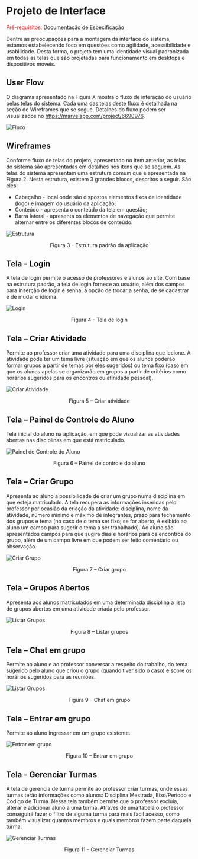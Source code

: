 
# Projeto de Interface

<span style="color:red">Pré-requisitos: <a href="2-Especificação do Projeto.md"> Documentação de Especificação</a></span>

Dentre as preocupações para a montagem da interface do sistema, estamos estabelecendo foco em questões como agilidade, acessibilidade e usabilidade. Desta forma, o projeto tem uma identidade visual padronizada em todas as telas que são projetadas para funcionamento em desktops e dispositivos móveis.

## User Flow
O diagrama apresentado na Figura X mostra o fluxo de interação do usuário pelas telas do sistema. Cada uma das telas deste fluxo é detalhada na seção de Wireframes que se segue. Detalhes do fluxo podem ser visualizados no https://marvelapp.com/project/6690976.

![Fluxo](img/fluxo.png)

## Wireframes
Conforme fluxo de telas do projeto, apresentado no item anterior, as telas do sistema são apresentadas em detalhes nos itens que se seguem. As telas do sistema apresentam uma estrutura comum que é apresentada na Figura 2. Nesta estrutura, existem 3 grandes blocos, descritos a seguir. São eles:
- Cabeçalho - local onde são dispostos elementos fixos de identidade (logo) e imagem do usuário da aplicação;
- Conteúdo - apresenta o conteúdo da tela em questão;
- Barra lateral - apresenta os elementos de navegação que permite alternar entre os diferentes blocos de conteúdo.

![Estrutura](img/3.estrutura.png)
<p align=center>Figura 3 - Estrutura padrão da aplicação</p>

## Tela - Login
A tela de login permite o acesso de professores e alunos ao site. Com base na estrutura padrão, a tela de login fornece ao usuário, além dos campos para inserção de login e senha, a opção de trocar a senha, de se cadastrar e de mudar o idioma.

![Login](img/4.login.png)
<p align=center>Figura 4 - Tela de login</p>

## Tela – Criar Atividade
Permite ao professor criar uma atividade para uma disciplina que lecione. A atividade pode ter um tema livre (situação em que os alunos poderão formar grupos a partir de temas por eles sugeridos) ou tema fixo (caso em que os alunos apelas se organizarão em grupos a partir de critérios como horários sugeridos para os encontros ou afinidade pessoal). 

![Criar Atividade](img/5.criar-atividade.png)
<p align=center>Figura 5 – Criar atividade</p>

## Tela – Painel de Controle do Aluno
Tela inicial do aluno na aplicação, em que pode visualizar as atividades abertas nas disciplinas em que está matriculado.

![Painel de Controle do Aluno](img/6.atividades-abertas.png)
<p align=center>Figura 6 – Painel de controle do aluno</p>

## Tela – Criar Grupo
Apresenta ao aluno a possibilidade de criar um grupo numa disciplina em que esteja matriculado. A tela recupera as informações inseridas pelo professor por ocasião da criação da atividade: disciplina, nome da atividade, número mínimo e máximo de integrantes, prazo para fechamento dos grupos e tema (no caso de o tema ser fixo; se for aberto, é exibido ao aluno um campo para sugerir o tema a ser trabalhado). Ao aluno são apresentados campos para que sugira dias e horários para os encontros do grupo, além de um campo livre em que podem ser feito comentário ou observação.

![Criar Grupo](img/7.criar-grupo.png)
<p align=center>Figura 7 – Criar grupo</p>
  
## Tela – Grupos Abertos
Apresenta aos alunos matriculados em uma determinada disciplina a lista de grupos abertos em uma atividade criada pelo professor.

![Listar Grupos](img/8.listar-grupos.png)
<p align=center>Figura 8 – Listar grupos</p>

## Tela – Chat em grupo
Permite ao aluno e ao professor conversar a respeito do trabalho, do tema sugerido pelo aluno que criou o grupo (quando tiver sido o caso) e sobre os horários sugeridos para as reuniões. 

![Listar Grupos](img/9.grupos-abertos.png)
<p align=center>Figura 9 – Chat em grupo</p>

## Tela – Entrar em grupo
Permite ao aluno ingressar em um grupo existente.

![Entrar em grupo](img/10.entrar-em-grupo.png)
<p align=center>Figura 10 – Entrar em grupo</p>

## Tela - Gerenciar Turmas
A tela de gerencia de turma permite ao professor criar turmas, onde essas turmas terão informações como alunos: Disciplina Mestrada, Eixo/Periodo e Codigo de Turma. Nessa tela também permite que o professor excluia, alterar e adicionar aluno a uma turma. Através de uma tabela o professor conseguirá fazer o filtro de alguma turma para mais facil acesso, como também visualizar quantos membros e quais membros fazem parte daquela turma.

![Gerenciar Turmas](img/gerenciar-turma.jpg)
<p align=center>Figura 11 – Gerenciar Turmas</p>
